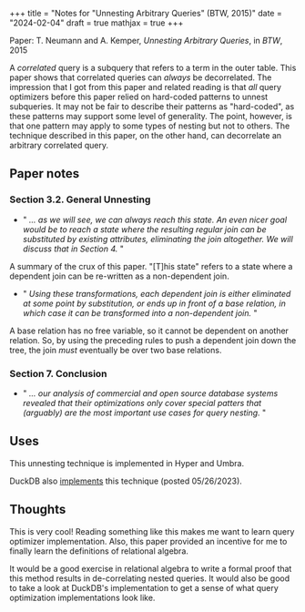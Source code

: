 +++
title = "Notes for \"Unnesting Arbitrary Queries\" (BTW, 2015)"
date = "2024-02-04"
draft = true
mathjax = true
+++

Paper: T. Neumann and A. Kemper, _Unnesting Arbitrary Queries_, in _BTW_, 2015

A _correlated_ query is a subquery that refers to a term in the outer table.
This paper shows that correlated queries can *always* be decorrelated.
The impression that I got from this paper and related reading is that *all* query optimizers before this paper relied on hard-coded patterns to unnest subqueries.
It may not be fair to describe their patterns as "hard-coded", as these patterns may support some level of generality.
The point, however, is that one pattern may apply to some types of nesting but not to others.
The technique described in this paper, on the other hand, can decorrelate an arbitrary correlated query.

## Paper notes

### Section 3.2. General Unnesting

* "
_... as we will see, we can always reach this state.
An even nicer goal would be to reach a state where the resulting regular join can be substituted by existing attributes, eliminating the join altogether.
We will discuss that in Section 4._
"

A summary of the crux of this paper.
"[T]his state" refers to a state where a dependent join can be re-written as a non-dependent join.

* "
_Using these transformations, each dependent join is either eliminated at some point by substitution, or ends up in front of a base relation, in which case it can be transformed into a non-dependent join._
"

A base relation has no free variable, so it cannot be dependent on another relation.
So, by using the preceding rules to push a dependent join down the tree, the join *must* eventually be over two base relations.

### Section 7. Conclusion

* "
_... our analysis of commercial and open source database systems revealed that their optimizations only cover special patters that (arguably) are the most important use cases for query nesting._
"

## Uses

This unnesting technique is implemented in Hyper and Umbra.

DuckDB also [implements](https://duckdb.org/2023/05/26/correlated-subqueries-in-sql.html) this technique (posted 05/26/2023).

## Thoughts

This is very cool!
Reading something like this makes me want to learn query optimizer implementation.
Also, this paper provided an incentive for me to finally learn the definitions of relational algebra.

It would be a good exercise in relational algebra to write a formal proof that this method results in de-correlating nested queries.
It would also be good to take a look at DuckDB's implementation to get a sense of what query optimization implementations look like.

